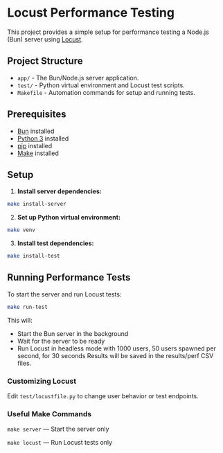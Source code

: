 # Locust Performance Testing

This project provides a simple setup for performance testing a Node.js (Bun) server using [Locust](https://locust.io/).

## Project Structure

- `app/` - The Bun/Node.js server application.
- `test/` - Python virtual environment and Locust test scripts.
- `Makefile` - Automation commands for setup and running tests.

## Prerequisites

- [Bun](https://bun.sh/) installed
- [Python 3](https://www.python.org/) installed
- [pip](https://pip.pypa.io/en/stable/) installed
- [Make](https://www.gnu.org/software/make/) installed

## Setup

1. **Install server dependencies:**
```sh
make install-server
```

2. **Set up Python virtual environment:**
```sh
make venv
```

3. **Install test dependencies:**

```sh
make install-test
```

## Running Performance Tests

To start the server and run Locust tests:

```sh
make run-test
```

This will:

- Start the Bun server in the background
- Wait for the server to be ready
- Run Locust in headless mode with 1000 users, 50 users spawned per second, for 30 seconds
Results will be saved in the results/perf CSV files.

### Customizing Locust

Edit `test/locustfile.py` to change user behavior or test endpoints.

### Useful Make Commands

`make server` — Start the server only

`make locust` — Run Locust tests only